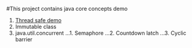 #This project contains java core concepts demo

1. [Thread safe demo](https://github.com/manojp1988/Java/blob/master/Java/src/com/manoj/ThreadSafeDemo.java)
2. Immutable class
3. java.util.concurrent
...1. Semaphore
...2. Countdown latch
...3. Cyclic barrier